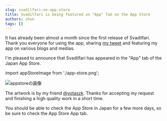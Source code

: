 ```yaml
---
slug: svadilfari-on-app-store
title: Svadilfari is being featured on "App" Tab on the App Store
authors: shun
tags: []
---
```


It has already been almost a month since the first release of Svadilfari. Thank you everyone for using the app, sharing [my tweet](https://twitter.com/shun_kashiwa/status/1440093614688780289) and featuring my app on various blogs and medias.

I'm pleased to announce that Svadilfari has appeared in the "App" tab of the Japan App Store.

import appStoreImage from './app-store.png';

<div style={{textAlign: "center"}}>
  <img src={appStoreImage} alt="appstoreの画像" style={{maxWidth: "300px"}} />
</div>

The artwork is by my friend [@yotaszk](https://twitter.com/yotaszk). Thanks for accepting my request and finishing a high quality work in a short time.

You should be able to check the App Store in Japan for a few more days, so be sure to check the App Store App tab.
